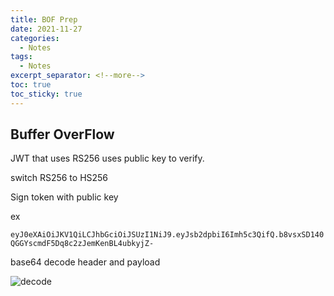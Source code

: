 ```yaml
---
title: BOF Prep
date: 2021-11-27
categories:
  - Notes
tags:
  - Notes
excerpt_separator: <!--more-->
toc: true
toc_sticky: true
---
```



<h2 id="BOF">Buffer OverFlow</h2>

<p>JWT that uses RS256 uses public key to verify.</p>
<p>switch RS256 to HS256</p>
<p>Sign token with public key</p>

<p>ex</p>
<code>eyJ0eXAiOiJKV1QiLCJhbGciOiJSUzI1NiJ9.eyJsb2dpbiI6Imh5c3QifQ.b8vsxSD140QGGYscmdF5Dq8c2zJemKenBL4ubkyjZ-</code>
<p>base64 decode header and payload</p>

<img src="/allenjedb.github.io/assets/images/jwt/decode.png" alt="decode">


